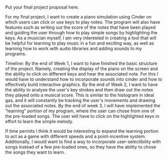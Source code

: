 Put your final project proposal here.

For my final project, I want to create a piano simulation using Cinder
on which users can click or use keys to play notes. The program will also have 
features such as writing out the score of the notes that have been played and guiding the user
through how to play simple songs by highlighting the keys. 
As a musician myself, I am very interested in creating a tool that will be helpful for learning to play music in a 
fun and exciting way, as well as learning how to work with audio libraries and adding sounds to my programs.



Timeline:
By the end of Week 1, I want to have finished the basic structure of the project. 
Namely, creating the display of the piano on the screen and the ability to click on different keys and
hear the associated note. For this I would have to understand how to incorporate sounds 
into cinder and how to effectively build interactive graphics.
By the end of Week 2, I want to have the ability to analyse the user's key strokes 
and then draw out the notes they played onto a musical score. This is similar to the histogram 
in ideal gas, and it will constantly be tracking the user's movements and drawing out the associated notes.
By the end of week 3, I will have implemented the "learning" portion of my program, 
where the user can chose from one of the pre-loaded songs. The user will have to click on the 
highlighted keys in effort to learn the simple melody.

If time permits I think it would be interesting to expand the learning portion to 
act as a game with different speeds and a point-incentive system. Additionally, I would want to 
find a way to incorporate user-selectibility with songs instead of a few pre-loaded ones, so they have 
the ability to chose the songs they want to learn. 